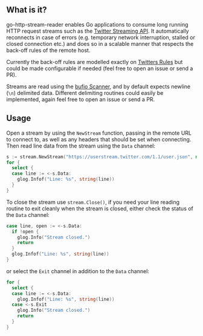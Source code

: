 ## What is it?

go-http-stream-reader enables Go applications to consume long running HTTP request streams such as the [Twitter Streaming API](https://dev.twitter.com/streaming/overview). It automatically reconnects in case of errors (e.g. temporary network interruption, stalled or closed connection etc.) and does so in a scalable manner that respects the back-off rules of the remote host.

Currently the back-off rules are modelled exactly on [Twitters Rules](https://dev.twitter.com/streaming/overview/connecting) but could be made configurable if needed (feel free to open an issue or send a PR).

Streams are read using the [bufio Scanner](http://golang.org/pkg/bufio/#Scanner), and by default expects newline (```\n```) delimited data. Different delimiting routines could easily be implemented, again feel free to open an issue or send a PR.

## Usage

Open a stream by using the ```NewStream``` function, passing in the remote URL to connect to, as well as any headers that should be set when connecting. Then read line data from the stream using the ```Data``` channel:

```go
s := stream.NewStream("https://userstream.twitter.com/1.1/user.json", map[string]string{"Authorization":"foobar"}, true)
for {
  select {
  case line := <-s.Data:
    glog.Infof("Line: %s", string(line))
  }
}

```

To close the stream use ```stream.Close()```, if you need your line reading routine to exit cleanly when the stream is closed, either check the status of the ```Data``` channel:

```go
case line, open := <-s.Data:
  if !open {
    glog.Info("Stream closed.")
    return
  }
  glog.Infof("Line: %s", string(line))
}
```

or select the ```Exit``` channel in addition to the ```Data``` channel:

```go
for {
  select {
  case line := <-s.Data:
    glog.Infof("Line: %s", string(line))
  case <-s.Exit
    glog.Info("Stream closed.")
    return
  }
}
```